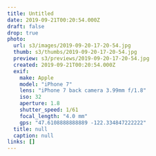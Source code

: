 ```yaml
---
title: Untitled
date: 2019-09-21T00:20:54.000Z
draft: false
drop: true
photo:
  url: s3/images/2019-09-20-17-20-54.jpg
  thumb: s3/thumbs/2019-09-20-17-20-54.jpg
  preview: s3/previews/2019-09-20-17-20-54.jpg
  created: 2019-09-21T00:20:54.000Z
  exif:
    make: Apple
    model: "iPhone 7"
    lens: "iPhone 7 back camera 3.99mm f/1.8"
    iso: 32
    aperture: 1.8
    shutter_speed: 1/61
    focal_length: "4.0 mm"
    gps: "47.6108888888889 -122.334847222222"
  title: null
  caption: null
links: []
---
```

